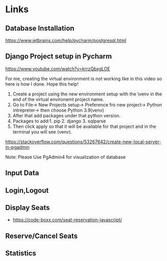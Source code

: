 # Links

## Database Installation 
https://www.jetbrains.com/help/pycharm/postgresql.html

## Django Project setup in Pycharm
https://www.youtube.com/watch?v=krrzQbxgLOE

For me, creating the virtual environment is not working like in this video so here is how I done. Hope this help!
1. Create a project using the new environment setup with the \venv in the end of the virtual environemt project name.
2. Go to File-> New Projects setup-> Preference fro new project-> Python intrepreter-> then choose Python 3.9(venv)
3. After that add packages under that python version. 
4. Packages to add:1. pip 2. django 3. sqlparse
5. Then click apply so that it will be available for that project and in the terminal you will see (venv).

https://stackoverflow.com/questions/53267642/create-new-local-server-in-pgadmin

Note: Please Use PgAdmin4 for visualization of database

## Input Data

## Login,Logout

## Display Seats
- https://code-boxx.com/seat-reservation-javascript/

## Reserve/Cancel Seats

## Statistics
